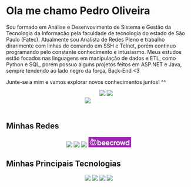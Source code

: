 # Ola me chamo Pedro Oliveira

Sou formado em Análise e Desenvovimento de Sistema e Gestão da Tecnologia da Informação pela faculdade de tecnologia do estado de São Paulo (Fatec). Atualmente sou Analista de Redes Pleno e trabalho dirarimente com linhas de comando em SSH e Telnet, porém continuo programando pelo constante conhecimento e intusiasmo. Meus estudos estão focados nas linguagens em manipulação de dados e ETL, como Python e SQL, porém possuo alguns projetos feitos em ASP.NET e Java, sempre tendendo ao lado negro da força, Back-End <3

Junte-se a mim e vamos explorar novos conhecimentos juntos! ^^

</div>

<div align="center">
 <img src="https://github.com/pedrozand/github/blob/main/GIF-AOT.gif" width="180px" style="margin-right: 20px;">
  <img style="margin-bottom: 20px" align="start" height="130em" src="https://github-readme-stats.vercel.app/api?username=pedrozand&show_icons=true&count_private=true&theme=react&border_color=D2691E&bg_color=0d1117&title_color=CD853F&icon_color=FF4500" />
  <img align="start" style="margin-bottom: 20px" height="130em" src="https://github-readme-stats.vercel.app/api/top-langs/?username=pedrozand&exclude_repo=machine-learning&langs_count=8&layout=compact&theme=react&border_color=D2691E&bg_color=0d1117&title_color=CD853F&icon_color=FF4500"/>
</div>

<br>

## Minhas Redes
<div align="center">
  <a href="https://discordapp.com/users/Pedro Oliveira#8203" target="_blank"><img src="https://img.shields.io/badge/Discord-7289DA?style=for-the-badge&logo=discord&logoColor=white" target="_blank"></a> 
  <a href="mailto:pedroliveira.eear@gmail.com"><img src="https://img.shields.io/badge/Gmail-D14836?style=for-the-badge&logo=gmail&logoColor=white" target="_blank"></a>
  <a href="https://www.linkedin.com/in/pedro-oliveira-644718206/" target="_blank"><img src="https://img.shields.io/badge/-LinkedIn-%230077B5?style=for-the-badge&logo=linkedin&logoColor=white" target="_blank"></a>
  <a href="https://www.beecrowd.com.br/judge/pt/profile/743098" target="_blank"><img height="28em" src="https://github.com/pedrozand/auxilio/blob/main/beecrowd__negativoHor-vazado-small-PNG-1024x246-removebg-preview.png"></a>
</div>

## Minhas Principais Tecnologias
<div align="center">
  <a><img src="https://img.shields.io/badge/MySQL-005C84?style=for-the-badge&logo=mysql&logoColor=white"></a>
  <a><img src="https://img.shields.io/badge/Java-ED8B00?style=for-the-badge&logo=java&logoColor=white"></a>
  <a><img src="https://img.shields.io/badge/Python-14354C?style=for-the-badge&logo=python&logoColor=white"></a>
  <a><img src="https://img.shields.io/badge/MariaDB-003545?style=for-the-badge&logo=mariadb&logoColor=white"></a>
</div>
